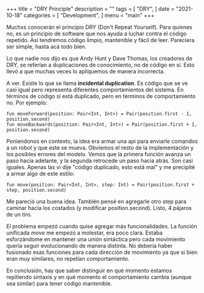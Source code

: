 +++
title = "DRY Principle"
description = ""
tags = [
    "DRY",
]
date = "2021-10-18"
categories = [
    "Development",
]
menu = "main"
+++


Muchxs conocerán el principio DRY (Don't Repeat Yourself). Para quienes no, es un principio de software que nos ayuda a luchar contra el código repetido. Así tendremos código limpio, mantenible y fácil de leer. Pareciera ser simple, hasta acá todo bien. 

Lo que nadie nos dijo es que Andy Hunt y Dave Thomas, los creadores de DRY, se referían a duplicaciones de conocimiento, no de código en sí. Esto llevó a que muchas veces lo apliquemos de manera incorrecta.  

A ver. Existe lo que se llama **incidental duplication**. Es código que se ve casi igual pero representa diferentes comportamientos del sistema. En términos de código sí está duplicado, pero en términos de comportamiento no. Por ejemplo:  

    fun moveForward(position: Pair<Int, Int>) = Pair(position.first - 1, position.second)
    fun moveBackwards(position: Pair<Int, Int>) = Pair(position.first + 1, position.second)

Poniendonos en contexto, la idea era armar una api para enviarle comandos a un robot y que este se mueva. Obviemos el resto de la implementación y los posibles errores del modelo. Vemos que la primera función avanza un paso hacia adelante, y la segunda retrocede un paso hacia atrás. Son casi iguales. Apenas las vi dije "código duplicado, esto está mal" y me precipité a armar algo de este estilo:

    fun move(position: Pair<Int, Int>, step: Int) = Pair(position.first + step, position.second)

Me pareció una buena idea. También pensé en agregarle otro step para caminar hacia los costados (y modificar position.second). Listo, 4 pájaros de un tiro.

El problema empezó cuando quise agregar más funcionalidades. La función unificada *move* me empezó a molestar, era poco clara. Estaba esforzándome en mantener una unión sintáctica pero cada movimiento quería seguir evolucionando de manera distinta. No debería haber fusionado esas funciones para cada dirección de movimiento ya que si bien eran muy similares, no repetían comportamiento. 

En conclusión, hay que saber distinguir en qué momento estamos repitiendo sintaxis y en qué momento el comportamiento cambia (aunque sea similar) para tener código mantenible.
